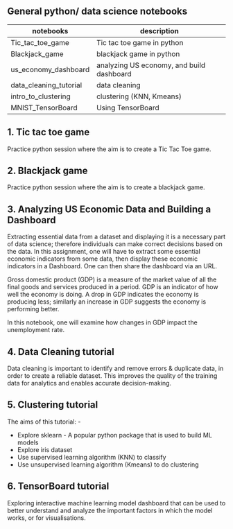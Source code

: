 ## General python/ data science notebooks

| notebooks              | description                               |
|------------------------|-------------------------------------------|
| Tic_tac_toe_game       | Tic tac toe game in python                |
| Blackjack_game         | blackjack game in python                  |
| us_economy_dashboard   | analyzing US economy, and build dashboard |
| data_cleaning_tutorial | data cleaning                             |
| intro_to_clustering    | clustering (KNN, Kmeans)                  |
| MNIST_TensorBoard      | Using TensorBoard                         |

## 1. Tic tac toe game
Practice python session where the aim is to create a Tic Tac Toe game.

## 2. Blackjack game
Practice python session where the aim is to create a blackjack game.

## 3. Analyzing US Economic Data and Building a Dashboard
Extracting essential data from a dataset and displaying it is a necessary part of data science; therefore individuals can make correct decisions based on the data. In this assignment, one will have to extract some essential economic indicators from some data, then display these economic indicators in a Dashboard. One can then share the dashboard via an URL.

Gross domestic product (GDP) is a measure of the market value of all the final goods and services produced in a period. GDP is an indicator of how well the economy is doing. A drop in GDP indicates the economy is producing less; similarly an increase in GDP suggests the economy is performing better. 

In this notebook, one will examine how changes in GDP impact the unemployment rate. 

## 4. Data Cleaning tutorial
Data cleaning is important to identify and remove errors & duplicate data, in order to create a reliable dataset. This improves the quality of the training data for analytics and enables accurate decision-making.

## 5. Clustering tutorial
The aims of this tutorial: -
- Explore sklearn - A popular python package that is used to build ML models
- Explore iris dataset
- Use supervised learning algorithm (KNN) to classify
- Use unsupervised learning algorithm (Kmeans) to do clustering

## 6. TensorBoard tutorial
Exploring interactive machine learning model dashboard that can be used to better understand and analyze the important factors in which the model works, or for visualisations. 



